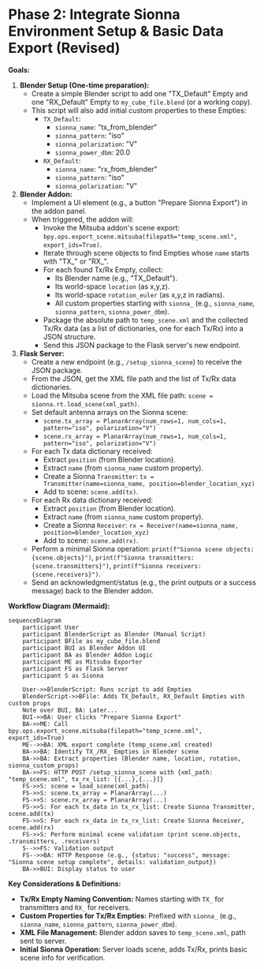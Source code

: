 # Phase 2: Integrate Sionna Environment Setup & Basic Data Export (Revised)

**Goals:**

1.  **Blender Setup (One-time preparation):**
    *   Create a simple Blender script to add one "TX\_Default" Empty and one "RX\_Default" Empty to `my_cube_file.blend` (or a working copy).
    *   This script will also add initial custom properties to these Empties:
        *   `TX_Default`:
            *   `sionna_name`: "tx\_from\_blender"
            *   `sionna_pattern`: "iso"
            *   `sionna_polarization`: "V"
            *   `sionna_power_dbm`: 20.0
        *   `RX_Default`:
            *   `sionna_name`: "rx\_from\_blender"
            *   `sionna_pattern`: "iso"
            *   `sionna_polarization`: "V"
2.  **Blender Addon:**
    *   Implement a UI element (e.g., a button "Prepare Sionna Export") in the addon panel.
    *   When triggered, the addon will:
        *   Invoke the Mitsuba addon's scene export: `bpy.ops.export_scene.mitsuba(filepath="temp_scene.xml", export_ids=True)`.
        *   Iterate through scene objects to find Empties whose `name` starts with "TX\_" or "RX\_".
        *   For each found Tx/Rx Empty, collect:
            *   Its Blender name (e.g., "TX\_Default").
            *   Its world-space `location` (as x,y,z).
            *   Its world-space `rotation_euler` (as x,y,z in radians).
            *   All custom properties starting with `sionna_` (e.g., `sionna_name`, `sionna_pattern`, `sionna_power_dbm`).
        *   Package the absolute path to `temp_scene.xml` and the collected Tx/Rx data (as a list of dictionaries, one for each Tx/Rx) into a JSON structure.
        *   Send this JSON package to the Flask server's new endpoint.
3.  **Flask Server:**
    *   Create a new endpoint (e.g., `/setup_sionna_scene`) to receive the JSON package.
    *   From the JSON, get the XML file path and the list of Tx/Rx data dictionaries.
    *   Load the Mitsuba scene from the XML file path: `scene = sionna.rt.load_scene(xml_path)`.
    *   Set default antenna arrays on the Sionna scene:
        *   `scene.tx_array = PlanarArray(num_rows=1, num_cols=1, pattern="iso", polarization="V")`
        *   `scene.rx_array = PlanarArray(num_rows=1, num_cols=1, pattern="iso", polarization="V")`
    *   For each Tx data dictionary received:
        *   Extract `position` (from Blender location).
        *   Extract `name` (from `sionna_name` custom property).
        *   Create a Sionna `Transmitter`: `tx = Transmitter(name=sionna_name, position=blender_location_xyz)`
        *   Add to scene: `scene.add(tx)`.
    *   For each Rx data dictionary received:
        *   Extract `position` (from Blender location).
        *   Extract `name` (from `sionna_name` custom property).
        *   Create a Sionna `Receiver`: `rx = Receiver(name=sionna_name, position=blender_location_xyz)`
        *   Add to scene: `scene.add(rx)`.
    *   Perform a minimal Sionna operation: `print(f"Sionna scene objects: {scene.objects}")`, `print(f"Sionna transmitters: {scene.transmitters}")`, `print(f"Sionna receivers: {scene.receivers}")`.
    *   Send an acknowledgment/status (e.g., the print outputs or a success message) back to the Blender addon.

**Workflow Diagram (Mermaid):**

```mermaid
sequenceDiagram
    participant User
    participant BlenderScript as Blender (Manual Script)
    participant BFile as my_cube_file.blend
    participant BUI as Blender Addon UI
    participant BA as Blender Addon Logic
    participant ME as Mitsuba Exporter
    participant FS as Flask Server
    participant S as Sionna

    User->>BlenderScript: Runs script to add Empties
    BlenderScript->>BFile: Adds TX_Default, RX_Default Empties with custom props
    Note over BUI, BA: Later...
    BUI->>BA: User clicks "Prepare Sionna Export"
    BA->>ME: Call bpy.ops.export_scene.mitsuba(filepath="temp_scene.xml", export_ids=True)
    ME-->>BA: XML export complete (temp_scene.xml created)
    BA->>BA: Identify TX_/RX_ Empties in Blender scene
    BA->>BA: Extract properties (Blender name, location, rotation, sionna_custom_props)
    BA->>FS: HTTP POST /setup_sionna_scene with {xml_path: "temp_scene.xml", tx_rx_list: [{...},{...}]}
    FS->>S: scene = load_scene(xml_path)
    FS->>S: scene.tx_array = PlanarArray(...)
    FS->>S: scene.rx_array = PlanarArray(...)
    FS->>S: For each tx_data in tx_rx_list: Create Sionna Transmitter, scene.add(tx)
    FS->>S: For each rx_data in tx_rx_list: Create Sionna Receiver, scene.add(rx)
    FS->>S: Perform minimal scene validation (print scene.objects, .transmitters, .receivers)
    S-->>FS: Validation output
    FS-->>BA: HTTP Response (e.g., {status: "success", message: "Sionna scene setup complete", details: validation_output})
    BA->>BUI: Display status to user
```

**Key Considerations & Definitions:**

*   **Tx/Rx Empty Naming Convention:** Names starting with `TX_` for transmitters and `RX_` for receivers.
*   **Custom Properties for Tx/Rx Empties:** Prefixed with `sionna_` (e.g., `sionna_name`, `sionna_pattern`, `sionna_power_dbm`).
*   **XML File Management:** Blender addon saves to `temp_scene.xml`, path sent to server.
*   **Initial Sionna Operation:** Server loads scene, adds Tx/Rx, prints basic scene info for verification.